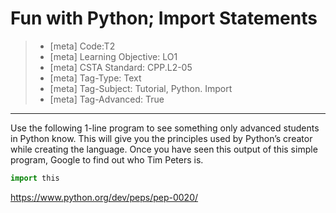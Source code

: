 # Fun with Python; Import Statements
> - [meta] Code:T2
> - [meta] Learning Objective: LO1
> - [meta] CSTA Standard: CPP.L2-05
> - [meta] Tag-Type: Text
> - [meta] Tag-Subject: Tutorial, Python. Import
> - [meta] Tag-Advanced: True

----

Use the following 1-line program to see something only advanced students in Python know. This will give you the principles used by Python’s creator while creating the language. Once you have seen this output of this simple program, Google to find out who Tim Peters is.

```python
import this
```

https://www.python.org/dev/peps/pep-0020/